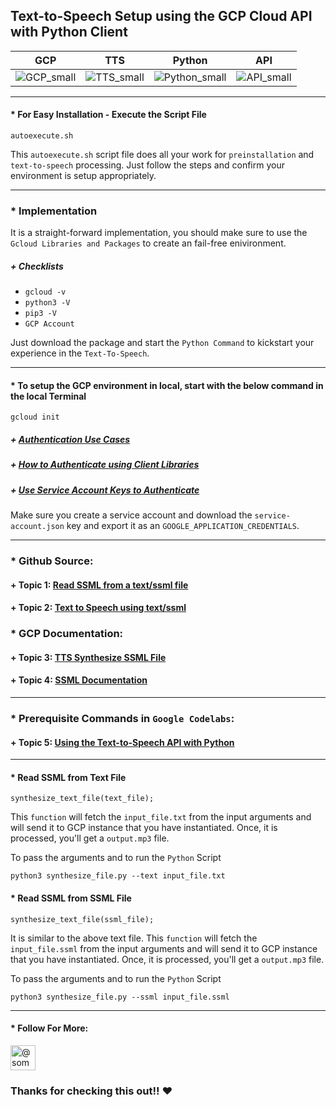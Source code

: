 ## Text-to-Speech Setup using the GCP Cloud API with Python Client

| GCP  | TTS  | Python  | API  |
|---|---|---|---|
|![GCP_small](https://user-images.githubusercontent.com/93936168/209451993-9080d2af-4b18-413b-9e5b-5e64800d6bea.png)|![TTS_small](https://user-images.githubusercontent.com/93936168/209451995-3b70b2c2-60e3-4311-a57a-4cfabb4b815a.png)|![Python_small](https://user-images.githubusercontent.com/93936168/209451994-25596bcd-b939-4d9d-9b1c-ae0ec8f20b70.png)|![API_small](https://user-images.githubusercontent.com/93936168/209451992-da8c7468-4263-4aff-b02c-3970d5fcf5db.png)| 

-------

#### * For Easy Installation - Execute the Script File 

``` 
autoexecute.sh
```
This `autoexecute.sh` script file does all your work for `preinstallation` and `text-to-speech` processing. Just follow the steps and confirm your environment is setup appropriately.

--------
### * Implementation

It is a straight-forward implementation, you should make sure to use the `Gcloud Libraries and Packages` to create an fail-free enivironment. 

##### + Checklists
- `gcloud -v`
- `python3 -V`
- `pip3 -V`
- `GCP Account`

Just download the package and start the `Python Command` to kickstart your experience in the `Text-To-Speech`.

--------

#### * To setup the GCP environment in local, start with the below command in the local Terminal
```
gcloud init
```

##### + [Authentication Use Cases](https://cloud.google.com/docs/authentication/use-cases)
##### + [How to Authenticate using Client Libraries](https://cloud.google.com/docs/authentication/client-libraries)
##### + [Use Service Account Keys to Authenticate](https://cloud.google.com/docs/authentication/provide-credentials-adc#local-key)

Make sure you create a service account and download the `service-account.json` key and export it as an `GOOGLE_APPLICATION_CREDENTIALS`.

-------

### * Github Source:
#### + Topic 1: [Read SSML from a text/ssml file](https://github.com/GoogleCloudPlatform/python-docs-samples/blob/HEAD/texttospeech/snippets/synthesize_file.py)

#### + Topic 2: [Text to Speech using text/ssml](https://github.com/GoogleCloudPlatform/python-docs-samples/blob/HEAD/texttospeech/snippets/synthesize_text.py)


### * GCP Documentation:
#### + Topic 3: [TTS Synthesize SSML File](https://cloud.google.com/text-to-speech/docs/samples/tts-synthesize-ssml-file)

#### + Topic 4: [SSML Documentation](https://cloud.google.com/text-to-speech/docs/ssml)

-------

### * Prerequisite Commands in `Google Codelabs`:
#### + Topic 5: [Using the Text-to-Speech API with Python](https://codelabs.developers.google.com/codelabs/cloud-text-speech-python3#8)

-------

#### * Read SSML from Text File 

```
synthesize_text_file(text_file);
```

This `function` will fetch the `input_file.txt` from the input arguments and will send it to GCP instance that you have instantiated. Once, it is processed, you'll get a `output.mp3` file.

To pass the arguments and to run the `Python` Script

```
python3 synthesize_file.py --text input_file.txt
```


#### * Read SSML from SSML File 

```
synthesize_text_file(ssml_file);
```

It is similar to the above text file. This `function` will fetch the `input_file.ssml` from the input arguments and will send it to GCP instance that you have instantiated. Once, it is processed, you'll get a `output.mp3` file.

To pass the arguments and to run the `Python` Script


```
python3 synthesize_file.py --ssml input_file.ssml
```

-------

#### * Follow For More:
<p align="left">
<a href="https://medium.com/@somesh-rokz" target="blank"><img align="center" src="https://user-images.githubusercontent.com/93936168/209452453-12f17afb-2de4-4248-aab1-f80ad5b95b91.png" alt="@somesh-rokz" height="40" width="40" /></a>

### **Thanks for checking this out!!** :heart:

